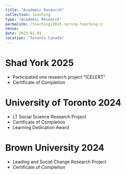```yaml
---
title: "Academic Research"
collection: teaching
type: "Academic Research"
permalink: /teaching/2015-spring-teaching-1
venue: 
date: 2015-01-01
location: "Toronto Canada"
---
```



Shad York 2025
=====
  * Participated one research project "ICELERT"
  * Certificate of Completion


University of Toronto 2024
=====
  * LT Social Science Research Project
 * Certificate of Completion
 * Learning Dedication Award


Brown University 2024
=====
  * Leading and Social Change Research Project
  * Certificate of Completion

